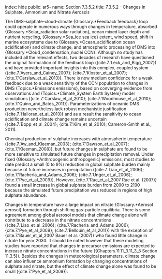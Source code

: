 index: hide
public: ar5-
name: Section 7.3.5.2
title: 7.3.5.2 - Changes in Sulphate, Ammonium and Nitrate Aerosols

The DMS–sulphate–cloud–climate {Glossary.*Feedback feedback} loop could operate in numerous ways through changes in temperature, absorbed {Glossary.*Solar_radiation solar radiation}, ocean mixed layer depth and nutrient recycling, {Glossary.*Sea_ice sea ice} extent, wind speed, shift in marine ecosystems due to {Glossary.*Ocean_acidification ocean acidification} and climate change, and atmospheric processing of DMS into {Glossary.*Cloud_condensation_nuclei CCN}. Although no study has included all the relevant effects, two decades of research have questioned the original formulation of the feedback loop ({cite.7.'Leck_and_Bigg_2007}) and have provided important insights into this complex, coupled system ({cite.7.'Ayers_and_Cainey_2007}; {cite.7.'Kloster_et_al_2007}; {cite.7.'Carslaw_et_al_2010}). There is now medium confidence for a weak feedback due to a weak sensitivity of the CCN population to changes in DMS {Topics.*Emissions emissions}, based on converging evidence from observations and {Topics.*Climate_System Earth System} model simulations ({cite.7.'Carslaw_et_al_2010}; {cite.7.'Woodhouse_et_al_2010}; {cite.7.'Quinn_and_Bates_2011}). Parameterizations of oceanic DMS production nevertheless lack robust mechanistic justification ({cite.7.'Halloran_et_al_2010}) and as a result the sensitivity to ocean acidification and climate change remains uncertain ({cite.7.'Bopp_et_al_2004}; {cite.7.'Kim_et_al_2010}; Cameron-Smith et al., 2011).

Chemical production of sulphate increases with atmospheric temperature ({cite.7.'Aw_and_Kleeman_2003}; {cite.7.'Dawson_et_al_2007}; {cite.7.'Kleeman_2008}), but future changes in sulphate are found to be more sensitive to simulated future changes in precipitation removal. Under fixed {Glossary.*Anthropogenic anthropogenic} emissions, most studies to date predict a small (0 to 9%) reduction in global sulphate burden mainly because of future increases in precipitation ({cite.7.'Liao_et_al_2006}; {cite.7.'Racherla_and_Adams_2006}; {cite.7.'Unger_et_al_2006}; {cite.7.'Pye_et_al_2009}). However, {cite.7.'Rae_et_al_2007 Rae et al. (2007)} found a small increase in global sulphate burden from 2000 to 2100 because the simulated future precipitation was reduced in regions of high sulphate abundance.

Changes in temperature have a large impact on nitrate {Glossary.*Aerosol aerosol} formation through shifting gas–particle equilibria. There is some agreement among global aerosol models that climate change alone will contribute to a decrease in the nitrate concentrations ({cite.7.'Liao_et_al_2006}; {cite.7.'Racherla_and_Adams_2006}; {cite.7.'Pye_et_al_2009}; {cite.7.'Bellouin_et_al_2011}) with the exception of {cite.7.'Bauer_et_al_2007 Bauer et al. (2007)} who found little change in nitrate for year 2030. It should be noted however that these modeling studies have reported that changes in precursor emissions are expected to increase nitrate concentrations in the future ({Chapters.11.11_3.11_3_5 Section 11.3.5}). Besides the changes in meteorological parameters, climate change can also influence ammonium formation by changing concentrations of sulphate and nitrate, but the effect of climate change alone was found to be small ({cite.7.'Pye_et_al_2009}).
